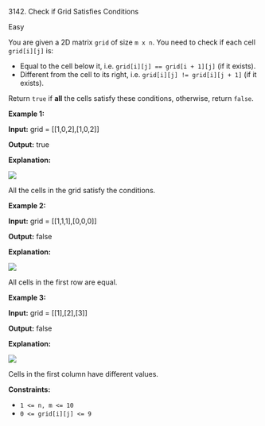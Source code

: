3142\. Check if Grid Satisfies Conditions

Easy

You are given a 2D matrix `grid` of size `m x n`. You need to check if each cell `grid[i][j]` is:

*   Equal to the cell below it, i.e. `grid[i][j] == grid[i + 1][j]` (if it exists).
*   Different from the cell to its right, i.e. `grid[i][j] != grid[i][j + 1]` (if it exists).

Return `true` if **all** the cells satisfy these conditions, otherwise, return `false`.

**Example 1:**

**Input:** grid = [[1,0,2],[1,0,2]]

**Output:** true

**Explanation:**

**![](https://assets.leetcode.com/uploads/2024/04/15/examplechanged.png)**

All the cells in the grid satisfy the conditions.

**Example 2:**

**Input:** grid = [[1,1,1],[0,0,0]]

**Output:** false

**Explanation:**

**![](https://assets.leetcode.com/uploads/2024/03/27/example21.png)**

All cells in the first row are equal.

**Example 3:**

**Input:** grid = [[1],[2],[3]]

**Output:** false

**Explanation:**

![](https://assets.leetcode.com/uploads/2024/03/31/changed.png)

Cells in the first column have different values.

**Constraints:**

*   `1 <= n, m <= 10`
*   `0 <= grid[i][j] <= 9`